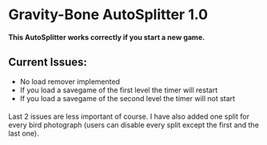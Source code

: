 # Gravity-Bone AutoSplitter 1.0
#### This AutoSplitter works correctly if you start a new game.
## Current Issues:
* No load remover implemented
* If you load a savegame of the first level the timer will restart
* If you load a savegame of the second level the timer will not start
####
Last 2 issues are less important of course.
I have also added one split for every bird photograph (users can disable every split except the first and the last one).

